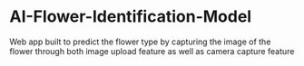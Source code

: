 # AI-Flower-Identification-Model
Web app built to predict the flower type by capturing the image of the flower through both image upload feature as well as camera capture feature
